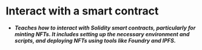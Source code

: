 # Interact with a smart contract
- ***Teaches how to interact with Solidity smart contracts, particularly for minting NFTs. It includes setting up the necessary environment and scripts, and deploying NFTs using tools like Foundry and IPFS.***
